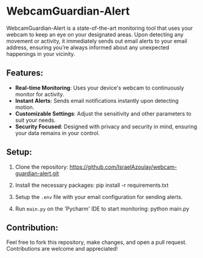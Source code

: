 # WebcamGuardian-Alert
WebcamGuardian-Alert is a state-of-the-art monitoring tool that uses your webcam to keep an eye on your designated areas. Upon detecting any movement or activity, it immediately sends out email alerts to your email address, ensuring you're always informed about any unexpected happenings in your vicinity.

## Features:
- **Real-time Monitoring**: Uses your device's webcam to continuously monitor for activity.
- **Instant Alerts**: Sends email notifications instantly upon detecting motion.
- **Customizable Settings**: Adjust the sensitivity and other parameters to suit your needs.
- **Security Focused**: Designed with privacy and security in mind, ensuring your data remains in your control.

## Setup:
1. Clone the repository:
https://github.com/IsraelAzoulay/webcam-guardian-alert.git

3. Install the necessary packages:
pip install -r requirements.txt

3. Setup the `.env` file with your email configuration for sending alerts.

4. Run `main.py` on the 'Pycharm' IDE to start monitoring:
python main.py

## Contribution:
Feel free to fork this repository, make changes, and open a pull request. Contributions are welcome and appreciated!
